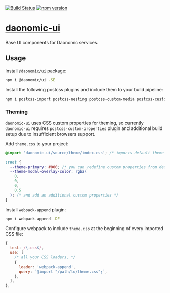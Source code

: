 [![Build Status](https://travis-ci.org/daonomic/daonomic-ui.svg?branch=master)](https://travis-ci.org/daonomic/daonomic-ui) [![npm version](https://badge.fury.io/js/%40daonomic%2Fui.svg)](https://badge.fury.io/js/%40daonomic%2Fui)

# [daonomic-ui](https://daonomic.github.io/daonomic-ui/)

Base UI components for Daonomic services.

## Usage

Install `@daonomic/ui` package:

```bash
npm i @daonomic/ui -SE
```

Install the following postcss plugins and include them to your build pipeline:

```bash
npm i postcss-import postcss-nesting postcss-custom-media postcss-custom-properties postcss-calc postcss-color-function postcss-flexbugs-fixes autoprefixer -DE
```

### Theming

`daonomic-ui` uses CSS custom properties for theming, so currently `daonomic-ui` requires `postcss-custom-properties` plugin and additional build setup due to insufficient browsers support.

Add `theme.css` to your project:

```css
@import 'daonomic-ui/source/theme/index.css'; /* imports default theme */

:root {
  --theme-primary: #000; /* you can redefine custom properties from default theme */
  --theme-modal-overlay-color: rgba(
    0,
    0,
    0,
    0.5
  ); /* and add an additional custom properties */
}
```

Install `webpack-append` plugin:

```bash
npm i webpack-append -DE
```

Configure webpack to include `theme.css` at the beginning of every imported CSS file:

```javascript
{
  test: /\.css$/,
  use: [
    /* all your CSS loaders, */
    {
      loader: 'webpack-append',
      query: `@import "/path/to/theme.css";`,
    },
  ],
},
```
